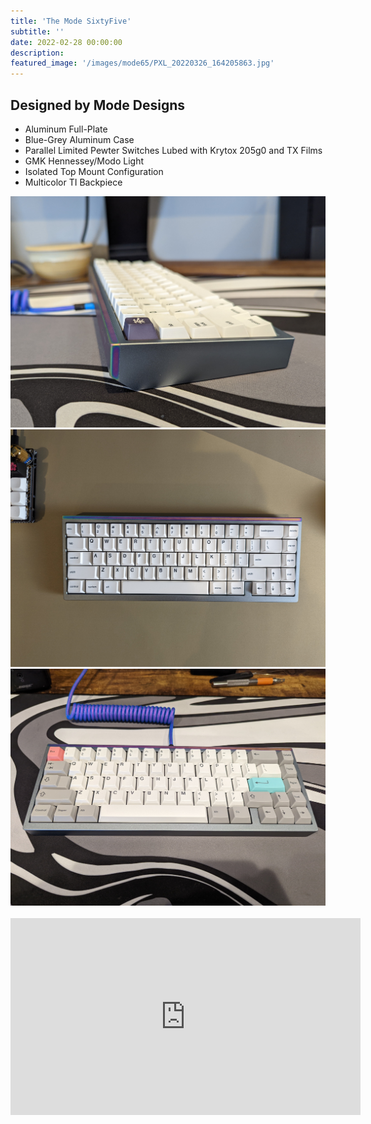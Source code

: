 ```yaml
---
title: 'The Mode SixtyFive'
subtitle: '' 
date: 2022-02-28 00:00:00
description: 
featured_image: '/images/mode65/PXL_20220326_164205863.jpg'
---
```


## Designed by Mode Designs
* Aluminum Full-Plate
* Blue-Grey Aluminum Case
* Parallel Limited Pewter Switches Lubed with Krytox 205g0 and TX Films
* GMK Hennessey/Modo Light
* Isolated Top Mount Configuration
* Multicolor TI Backpiece

<div class="gallery" data-columns="3">
	<img src="/images/mode65/PXL_20220305_200707201.jpg">
	<img src="/images/PXL_20220216_010441119.jpg">
	<img src="/images/mode65/PXL_20220320_233548004.jpg">
</div>
<br>
<iframe width="560" height="315" src="https://www.youtube.com/embed/VDePLecXb78?start=6" title="YouTube video player" frameborder="0" allow="accelerometer; autoplay; clipboard-write; encrypted-media; gyroscope; picture-in-picture" allowfullscreen></iframe>